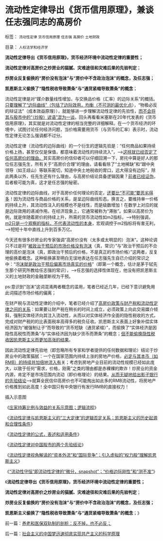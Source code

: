 # 流动性定律导出《货币信用原理》，兼谈任志强同志的高房价

标签： `流动性定律` `货币信用原理` `任志强` `高房价` `土地财政` 

目录： `人权法学和经济学`

**流动性定律导出《货币信用原理》，货币经济环境中流动性定律的重要性；**

**流动性定律对高房价之炒房业的猫腻、灾难途径和灾难后果的先验判定**；

**炒房业反复偷换的“房价没有泡沫”与“房价中不含政治泡沫”的概念，及任志强；**

**凯恩斯主义偷换了“隐性税收导致萧条”与“通货紧缩导致萧条”的概念**；

流动性定律是对“媒介数量线性增加，与交换品价格（汇率）的边际关系”的概括。[只要理解了“边际曲线”（包括了边际效用，均衡（不可测的最优化点](../../../2013/11/2/围棋悟道经济学的金钥匙，熟悉边际的曲线.md)），“物极必反的辩证法”（成本效益原理）），就能够进一步理解流动性定律的先验性，[而不会将其与股市中的“（炒股）谚语”混为一谈](../../../2013/10/31/“流动性守恒”即流动性定律的“微分，snapshot”和股市的测不准.md)。回头再看看米塞斯在20年代发表的《货币信用原理》，其实就是对流动性定律的相当完整的详细解释。在一个货币经济的环境中，试图讨论任何经济问题，当价格需要用货币（与货币的汇率）表示时，流动性定律无论怎么强调都不过分。

流动性定律（流动性的边际曲线）的一个衍生的逻辑先验是：“任何商品如果持续价格上扬，甚至仅仅是保值，都意味着流动性的持续流入”，——>[这样就已经否定了任何高房价的理由。](../../../2013/10/3/高房价和遗产税的吼猴主义及其宇宙真理的灾难后果.md)其实高房价的信仰者可以仔细回溯一下，房托中算是好人的那位任志强先生，所有关于“高房价合理”的理由，请看看除了“土地稀缺”和“跟中央领导（如王歧山）等联系密切，知道中央土地税收的胃口，远大得没有边际”，除此两条以外，任先生还有什么理由，与高房价结论具备逻辑因果？[前者已经证伪](../../../2013/2/25/限购是救炒房客！不要把自已炒成咸鱼！.md)，后者极可能为真，这才是任志强的秘密。

流动性定律的边际曲线，对于高房价任何理论的否定，[还要比“不可能”要恶劣得多](../../../2013/9/14/土地财政的高房价中的坏帐链条的堰塞湖.md)！因为流动性与商品价格的关系，是呈边际曲线形态。换言之，要维持单一价格的持续上升，其流动性注入的规模也不是线性，而是级数增加！在数学上对应的就是边际效用的递减作用。在经济现象上，它通常被称为“滞胀”。如果以高房价为例，就是伴随着房价的持续上升，所需的货币流动性如m2指标，——>特别强调，[m2只是一个观察的指标，不代表流动性的本身](../../../2013/4/15/凯恩斯主义的基础货币与M2之间的乘数和国进民退；.md)，宏观调控于m2指标将有害无利，——>短短十年中直线上升到百多万亿。

今天还有很多炒房业的专家强调“高房价没有（太多或太明显的）泡沫”。这种论调只不过是将“[被政治干预后的市场价格没有泡沫](../../../2009/7/17/商品房市场的高房价确实完全没有腐败.md)（真，常识）”与“政治干预后的不合理的高价是泡沫（真，即政治干预后的价格，不是真正的市场价格）”这两者，反复地偷换着概念。这种偷换甚至明白无误地表达在任志强先生自已介绍的常识之中：“泡[沫就是政治干预后偏离市场真实的价格](../../../2009/7/18/为什么商品房市场确实不存在腐败.md)”（即第一个概念，估计是茅于轼先生那个研究所教给任志强的常识），——>任志强的选择性体现在，他没有把凯恩斯主义的土地财政的金融垄断视为干预。

ps:意识到“泡沫”这词混淆两者概念的滥用，笔者已经近几年，已经下意识避免用此词描述市场价格的偏离；

在财产税与流动性定律的介绍中，笔者已经介绍了[高房价政策与财产税和流动性定律之间的关系](../../../2013/11/5/财产税与流动性定律的冲突，真实税负远远超过表面税率.md)：如果要让财产税在稍长的时间上成立，必须政策上向此交易媒介倾斜，强制实体经济向其注入流动性，从而以对实体经济作全面的隐性税收的方式，完成对财产税的的比表面税率高得多的税负征收。凯恩斯主义表面上好象补偿实体经济因为“被强制让子”而导致的“货币短缺（通货紧缩）”，而偷换了“实体经济是因隐性高税性而萧条”与“实体经济因为缺少货币而萧条”的概念；[但不能偷换隐性税收因凯恩斯主义而更加高涨的结果](../../../2013/10/15/从不确定成本的倒置，看透“以房养老”的全国陷阱.md)。

因此流动性定律先验地（即忽略所有专家和学者提供的任何数据和理论）结论于炒房业中的政策猫腻：一个在国家范围内持续上涨的房地产价格，[必定与其本币（如RMB）的持续并加倍地流入有](../../../2013/10/16/影子银行不是地下银行，影子银行流入炒房业，高房价呈癌症恶化.md)关；考虑到房地产业目前的流动性规模已经如此庞大，以致于任何“需求，价格，刚需”之类的理由都是赤裸裸的欺诈！炒房业的资金内源，肯定不是市场范围内流动（即价格理论）的结果。[从而无疑地给出影子银行的先验结论](../../../2013/10/21/牛刀同志掩盖了炒房业的非法资金渠道.md)——>就算全民信仰高房价也不可能掏出如此多的RMB流动性，将房地产价格推到如此高度！全中国只有中央银行有发行RMB的直接权力！

插入示意图

[](http://photo.blog.sina.com.cn/showpic.html#blogid=5563a64d0102eev3&url=http://album.sina.com.cn/pic/001yX18Ngy6E0V5ZymL53)







《[庄家持筹比例与效益的关系示意图；逻辑流程](../../../2013/10/27/庄家持筹比例与效益的关系示意图，逻辑推导的流程.md)》

《[流动性定律与凯恩斯主义的“三大定律”的逻辑否定关系；凯恩斯主义的历史起源和合理性条件](../../../2013/10/28/流动性定律与凯恩斯主义的“三大定律”的逻辑互相否定的关系.md)》

《[流动性定律的公式，表述和适用条件](../../../2013/10/29/流动性定律的公式，表述和适用条件.md)》

《[流动性定律对中国股市的两个先验结论](../../../2013/10/29/流动性定律对中国股市的两个先验结论.md)》

《[流动性定律视角解读的“资本外流”和“国际竞争”；引入虚拟的“权力股”理解凯恩斯主义](../../../2013/10/30/流动性定律解读“资本外流”和“国际竞争”，权力股的虚拟概念.md)》

《[“流动性守恒”即流动性定律的“微分，snapshot”；“价格边际刚性”和“测不准”](../../../2013/10/31/“流动性守恒”即流动性定律的“微分，snapshot”和股市的测不准.md)》

《**流动性定律导出《货币信用原理》，货币经济环境中流动性定律的重要性；**

**流动性定律对高房价之炒房业的猫腻、灾难途径和灾难后果的先验判定**；

**炒房业反复偷换的“房价没有泡沫”与“房价中不含政治泡沫”的概念，及任志强；**

**凯恩斯主义偷换了“隐性税收导致萧条”与“通货紧缩导致萧条”的概念**；》

前一篇：[养老和医保双轨制的剖析：反不掉，也不必反；](../../../2013/11/6/养老和医保双轨制的剖析：反不掉，也不必反；.md)

后一篇：[社会主义的中国梦迅速彻底实现共产主义的科学原理](../../../2013/11/6/社会主义的中国梦迅速彻底实现共产主义的科学原理.md)